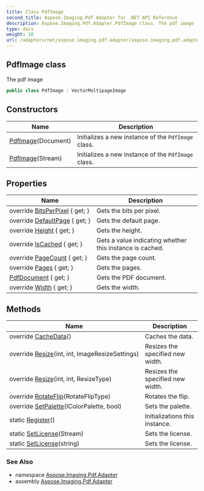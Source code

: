 ```yaml
---
title: Class PdfImage
second_title: Aspose.Imaging.Pdf Adapter for .NET API Reference
description: Aspose.Imaging.Pdf.Adapter.PdfImage class. The pdf image
type: docs
weight: 10
url: /adapters/net/aspose.imaging.pdf.adapter/aspose.imaging.pdf.adapter/pdfimage/
---
```

## PdfImage class

The pdf image

```csharp
public class PdfImage : VectorMultipageImage
```

## Constructors

| Name | Description |
| --- | --- |
| [PdfImage](pdfimage/#constructor)(Document) | Initializes a new instance of the `PdfImage` class. |
| [PdfImage](pdfimage/#constructor_1)(Stream) | Initializes a new instance of the `PdfImage` class. |

## Properties

| Name | Description |
| --- | --- |
| override [BitsPerPixel](../../aspose.imaging.pdf.adapter/pdfimage/bitsperpixel/) { get; } | Gets the bits per pixel. |
| override [DefaultPage](../../aspose.imaging.pdf.adapter/pdfimage/defaultpage/) { get; } | Gets the default page. |
| override [Height](../../aspose.imaging.pdf.adapter/pdfimage/height/) { get; } | Gets the height. |
| override [IsCached](../../aspose.imaging.pdf.adapter/pdfimage/iscached/) { get; } | Gets a value indicating whether this instance is cached. |
| override [PageCount](../../aspose.imaging.pdf.adapter/pdfimage/pagecount/) { get; } | Gets the page count. |
| override [Pages](../../aspose.imaging.pdf.adapter/pdfimage/pages/) { get; } | Gets the pages. |
| [PdfDocument](../../aspose.imaging.pdf.adapter/pdfimage/pdfdocument/) { get; } | Gets the PDF document. |
| override [Width](../../aspose.imaging.pdf.adapter/pdfimage/width/) { get; } | Gets the width. |

## Methods

| Name | Description |
| --- | --- |
| override [CacheData](../../aspose.imaging.pdf.adapter/pdfimage/cachedata/)() | Caches the data. |
| override [Resize](../../aspose.imaging.pdf.adapter/pdfimage/resize/#resize_1)(int, int, ImageResizeSettings) | Resizes the specified new width. |
| override [Resize](../../aspose.imaging.pdf.adapter/pdfimage/resize/#resize_2)(int, int, ResizeType) | Resizes the specified new width. |
| override [RotateFlip](../../aspose.imaging.pdf.adapter/pdfimage/rotateflip/)(RotateFlipType) | Rotates the flip. |
| override [SetPalette](../../aspose.imaging.pdf.adapter/pdfimage/setpalette/)(IColorPalette, bool) | Sets the palette. |
| static [Register](../../aspose.imaging.pdf.adapter/pdfimage/register/)() | Initializations this instance. |
| static [SetLicense](../../aspose.imaging.pdf.adapter/pdfimage/setlicense/#setlicense)(Stream) | Sets the license. |
| static [SetLicense](../../aspose.imaging.pdf.adapter/pdfimage/setlicense/#setlicense_1)(string) | Sets the license. |

### See Also

* namespace [Aspose.Imaging.Pdf.Adapter](../../aspose.imaging.pdf.adapter/)
* assembly [Aspose.Imaging.Pdf.Adapter](../../)


